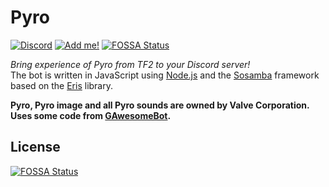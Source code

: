 # Pyro
[![Discord][discord shield]][discord invite] [![Add me!][pyro add shield]][pyro invite]
[![FOSSA Status](https://app.fossa.io/api/projects/git%2Bgithub.com%2FTTtie%2FPyro.svg?type=shield)](https://app.fossa.io/projects/git%2Bgithub.com%2FTTtie%2FPyro?ref=badge_shield)

*Bring experience of Pyro from TF2 to your Discord server!*  
The bot is written in JavaScript using [Node.js] and the [Sosamba] framework based on the [Eris] library.

**Pyro, Pyro image and all Pyro sounds are owned by Valve Corporation. Uses some code from [GAwesomeBot](https://github.com/gilbertgobbels/gawesomebot).**


[discord shield]: https://discordapp.com/api/guilds/195865382039453697/widget.png?style=shield
[discord invite]: https://discord.gg/pGN5dMq
[pyro add shield]: https://img.shields.io/badge/Pyro-add%20to%20your%20server-FB524F.svg
[pyro invite]: https://discordapp.com/oauth2/authorize?scope=bot&client_id=242249568794836993
[Node.js]: https://nodejs.org
[Eris]: https://github.com/abalabahaha/eris
[Sosamba]: https://github.com/tt-bot-dev/sosamba

## License
[![FOSSA Status](https://app.fossa.io/api/projects/git%2Bgithub.com%2FTTtie%2FPyro.svg?type=large)](https://app.fossa.io/projects/git%2Bgithub.com%2FTTtie%2FPyro?ref=badge_large)